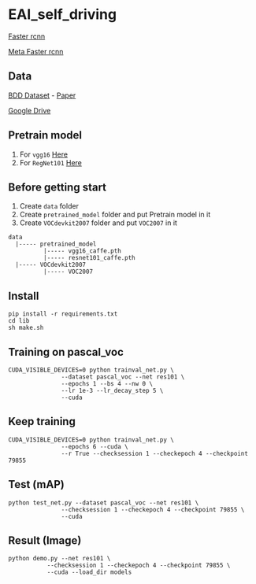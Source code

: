 # EAI_self_driving
[Faster rcnn](https://github.com/jwyang/faster-rcnn.pytorch)

[Meta Faster rcnn](https://github.com/GuangxingHan/Meta-Faster-R-CNN)

## Data
[BDD Dataset](https://bdd-data.berkeley.edu/) - [Paper](https://arxiv.org/pdf/1805.04687v2.pdf)

[Google Drive](https://drive.google.com/drive/folders/1SC_uERREbG9f5AIis83Cvb_L0dlyRWCN?usp=sharing)

## Pretrain model
1. For `vgg16` [Here](https://www.dropbox.com/s/s3brpk0bdq60nyb/vgg16_caffe.pth?dl=0)
2. For `RegNet101` [Here](https://www.dropbox.com/s/iev3tkbz5wyyuz9/resnet101_caffe.pth?dl=0)

## Before getting start
1. Create `data` folder
2. Create `pretrained_model` folder and put Pretrain model in it
3. Create `VOCdevkit2007` folder and put `VOC2007` in it

<pre><code>data
  |----- pretrained_model
          |----- vgg16_caffe.pth
          |----- resnet101_caffe.pth
  |----- VOCdevkit2007
          |----- VOC2007
</code></pre>
        
## Install
    pip install -r requirements.txt
    cd lib
    sh make.sh

## Training on pascal_voc
    CUDA_VISIBLE_DEVICES=0 python trainval_net.py \
                   --dataset pascal_voc --net res101 \
                   --epochs 1 --bs 4 --nw 0 \
                   --lr 1e-3 --lr_decay_step 5 \
                   --cuda
  
## Keep training
    CUDA_VISIBLE_DEVICES=0 python trainval_net.py \
                   --epochs 6 --cuda \
                   --r True --checksession 1 --checkepoch 4 --checkpoint 79855               

## Test  (mAP)
    python test_net.py --dataset pascal_voc --net res101 \
                   --checksession 1 --checkepoch 4 --checkpoint 79855 \
                   --cuda
                   
## Result  (Image)
    python demo.py --net res101 \
               --checksession 1 --checkepoch 4 --checkpoint 79855 \
               --cuda --load_dir models
